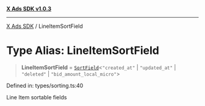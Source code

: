 [**X Ads SDK v1.0.3**](../README.md)

***

[X Ads SDK](../globals.md) / LineItemSortField

# Type Alias: LineItemSortField

> **LineItemSortField** = [`SortField`](SortField.md)\<`"created_at"` \| `"updated_at"` \| `"deleted"` \| `"bid_amount_local_micro"`\>

Defined in: types/sorting.ts:40

Line Item sortable fields
